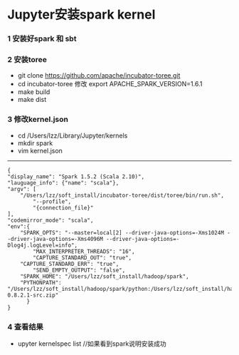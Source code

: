 # Jupyter安装spark kernel

### 1 安装好spark 和 sbt
### 2 安装toree
* git clone https://github.com/apache/incubator-toree.git
* cd incubator-toree 修改 export APACHE_SPARK_VERSION=1.6.1
* make build
* make dist
### 3 修改kernel.json
* cd  /Users/lzz/Library/Jupyter/kernels
* mkdir spark
* vim kernel.json
---
    {
    "display_name": "Spark 1.5.2 (Scala 2.10)",
    "lauguage_info": {"name": "scala"},
    "argv": [
        "/Users/lzz/soft_install/incubator-toree/dist/toree/bin/run.sh",
            "--profile",
            "{connection_file}"
    ],	    
    "codemirror_mode": "scala",
    "env":{
        "SPARK_OPTS": "--master=local[2] --driver-java-options=-Xms1024M --driver-java-options=-Xms4096M --driver-java-options=-Dlog4j.logLevel=info",
            "MAX_INTERPRETER_THREADS": "16",
            "CAPTURE_STANDARD_OUT": "true",
        "CAPTURE_STANDARD_ERR": "true",
            "SEND_EMPTY_OUTPUT": "false",	    
        "SPARK_HOME": "/Users/lzz/soft_install/hadoop/spark",
        "PYTHONPATH": "/Users/lzz/soft_install/hadoop/spark/python:/Users/lzz/soft_install/hadoop/spark/python/lib/py4j-0.8.2.1-src.zip"
          }
    }
    
### 4 查看结果
* upyter kernelspec list //如果看到spark说明安装成功

